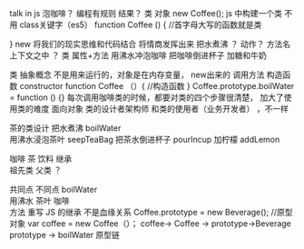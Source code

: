 talk in js 
泡咖啡？
编程有规则 
结果？
类 对象 
 new Coffee();
 js 中构建一个类  不用 class关键字（es5）
 function Coffee () { //首字母大写的函数就是类

 }
 new  将我们的现实思维和代码结合   将情商发挥出来 
 把水煮沸 ？ 动作？ 方法名   上下文之中 ？ 类  属性+方法 
用沸水冲泡咖啡
把咖啡倒进杯子 
加糖和牛奶

类 抽象概念  不是用来运行的，对象是在内存变量， new出来的
调用方法  构造函数 constructor
function Coffee （）{
    //构造函数
}
Coffee.prototype.boilWater = function () {}
每次调用咖啡类的时候，都要对类的四个步骤很清楚，
加大了使用类的难度 
面向对象 
类的设计者架构师 和类的使用者（业务开发者） ，不一样 

茶的类设计
把水煮沸  boilWater    
用沸水浸泡茶叶  seepTeaBag
把茶水倒进杯子 pourIncup
加柠檬  addLemon
 
 咖啡 茶 饮料   继承  
 祖先类 父类  ？ 

 共同点        不同点 
boilWater     
用沸水         茶叶  咖啡  
方法           重写
JS 的继承 不是血缘关系
Coffee.prototype = new Beverage(); //原型对象
var coffee = new Coffee（）；
coffee-> Coffee -> prototype->Beverage
prototype -> boilWater 原型链
